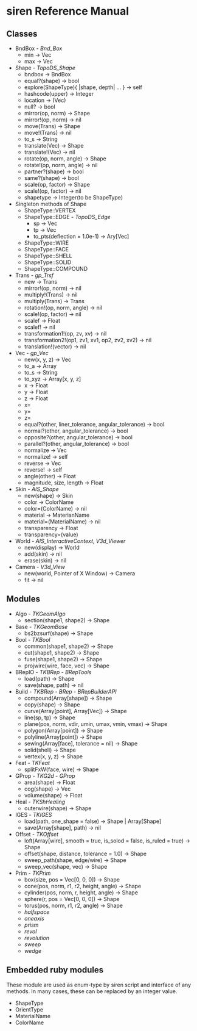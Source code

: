 siren Reference Manual
======================

Classes
-------
* BndBox - _Bnd_Box_
  * min -> Vec
  * max -> Vec
* Shape - _TopoDS_Shape_
  * bndbox -> BndBox
  * equal?(shape) -> bool
  * explore(ShapeType){ |shape, depth| ... } -> self
  * hashcode(upper) -> Integer
  * location -> (Vec)
  * null? -> bool
  * mirror(op, norm) -> Shape
  * mirror!(op, norm) -> nil
  * move(Trans) -> Shape
  * move!(Trans) -> nil
  * to_s -> String
  * translate(Vec) -> Shape
  * translate!(Vec) -> nil
  * rotate(op, norm, angle) -> Shape
  * rotate!(op, norm, angle) -> nil
  * partner?(shape) -> bool
  * same?(shape) -> bool
  * scale(op, factor) -> Shape
  * scale!(op, factor) -> nil
  * shapetype -> Integer(to be ShapeType)
* Singleton methods of Shape
  * ShapeType::VERTEX
  * ShapeType::EDGE - _TopoDS_Edge_
    * sp -> Vec
    * tp -> Vec
    * to_pts(deflection = 1.0e-1) -> Ary[Vec]
  * ShapeType::WIRE
  * ShapeType::FACE
  * ShapeType::SHELL
  * ShapeType::SOLID
  * ShapeType::COMPOUND
* Trans - _gp_Trsf_
  * new -> Trans
  * mirror!(op, norm) -> nil
  * multiply!(Trans) -> nil
  * multiply(Trans) -> Trans
  * rotation!(op, norm, angle) -> nil
  * scale!(op, factor) -> nil
  * scalef -> Float
  * scalef! -> nil
  * transformation1!(op, zv, xv) -> nil
  * transformation2!(op1, zv1, xv1, op2, zv2, xv2) -> nil
  * translation!(vector) -> nil
* Vec - _gp_Vec_
  * new(x, y, z) -> Vec
  * to_a -> Array
  * to_s -> String
  * to_xyz -> Array[x, y, z]
  * x -> Float
  * y -> Float
  * z -> Float
  * x=
  * y=
  * z=
  * equal?(other, liner_tolerance, angular_tolerance) -> bool
  * normal?(other, angular_tolerance) -> bool
  * opposite?(other, angular_tolerance) -> bool
  * parallel?(other, angular_tolerance) -> bool
  * normalize -> Vec
  * normalize! -> self
  * reverse -> Vec
  * reverse! -> self
  * angle(other) -> Float
  * magnitude, size, length -> Float
* Skin - _AIS_Shape_
  * new(shape) -> Skin
  * color -> ColorName
  * color=(ColorName) -> nil
  * material -> MaterianName
  * material=(MaterialName) -> nil
  * transparency -> Float
  * transparency=(value)
* World - _AIS_InteractiveContext_, _V3d_Viewer_
  * new(display) -> World
  * add(skin) -> nil
  * erase(skin) -> nil
* Camera - _V3d_View_
  * new(world, Pointer of X Window) -> Camera
  * fit -> nil

Modules
-------

* Algo - _TKGeomAlgo_
  * section(shape1, shape2) -> Shape
* Base - _TKGeomBase_
  * bs2bzsurf(shape) -> Shape
* Bool - _TKBool_
  * common(shape1, shape2) -> Shape
  * cut(shape1, shape2) -> Shape
  * fuse(shape1, shape2) -> Shape
  * projwire(wire, face, vec) -> Shape
* BRepIO - _TKBRep_ - _BRepTools_
  * load(path) -> Shape
  * save(shape, path) -> nil
* Build - _TKBRep_ - _BRep_ - _BRepBuilderAPI_
  * compound(Array[shape]) -> Shape
  * copy(shape) -> Shape
  * curve(Array[point], Array[Vec]) -> Shape
  * line(sp, tp) -> Shape
  * plane(pos, norm, vdir, umin, umax, vmin, vmax) -> Shape
  * polygon(Array[point]) -> Shape
  * polyline(Array[point]) -> Shape
  * sewing(Array[face], tolerance = nil) -> Shape
  * solid(shell) -> Shape
  * vertex(x, y, z) -> Shape
* Feat - _TKFeat_
  * splitFxW(face, wire) -> Shape
* GProp - _TKG2d_ - _GProp_
  * area(shape) -> Float
  * cog(shape) -> Vec
  * volume(shape) -> Float
* Heal - _TKShHealing_
  * outerwire(shape) -> Shape
* IGES - _TKIGES_
  * load(path, one_shape = false) -> Shape | Array[Shape]
  * save(Array[shape], path) -> nil
* Offset - _TKOffset_
  * loft(Array[wire], smooth = true, is_solod = false, is_ruled = true) -> Shape
  * offset(shape, distance, tolerance = 1.0) -> Shape
  * sweep_path(shape, edge/wire) -> Shape
  * sweep_vec(shape, vec) -> Shape
* Prim - _TKPrim_
  * box(size, pos = Vec[0, 0, 0]) -> Shape
  * cone(pos, norm, r1, r2, height, angle) -> Shape
  * cylinder(pos, norm, r, height, angle) -> Shape
  * sphere(r, pos = Vec[0, 0, 0]) -> Shape
  * torus(pos, norm, r1, r2, angle) -> Shape
  * _halfspace_
  * _oneaxis_
  * _prism_
  * _revol_
  * _revolution_
  * _sweep_
  * _wedge_

Embedded ruby modules
---------------------

These module are used as enum-type by siren script and interface of any methods. In many cases, these can be replaced by an integer value.

* ShapeType
* OrientType
* MaterialName
* ColorName
